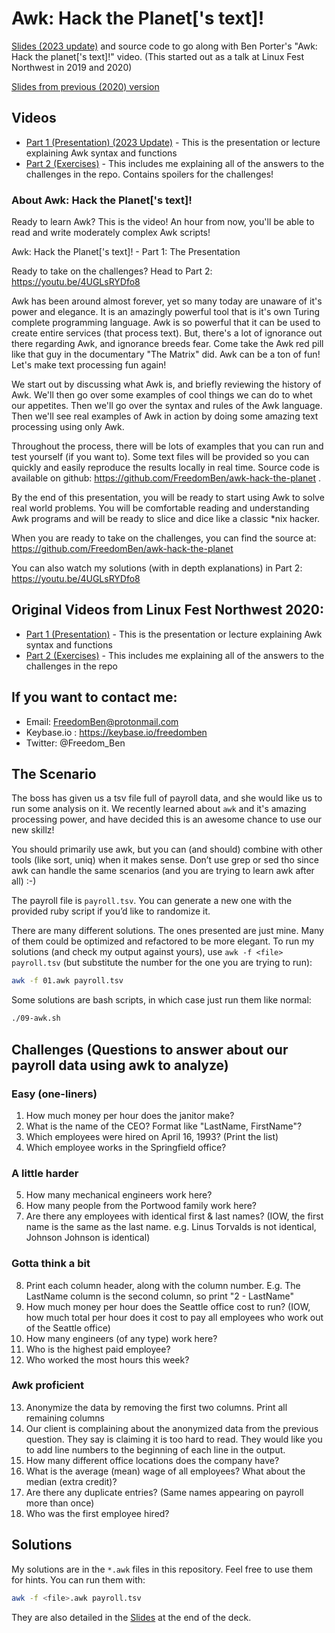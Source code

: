 # Awk:  Hack the Planet['s text]!

[Slides (2023 update)](https://github.com/FreedomBen/awk-hack-the-planet/raw/master/Slides%20for%20Awk-%20Hack%20the%20planet%5B's%20text%5D%20-%202023%20Update.pdf)
and source code to go along with Ben Porter's "Awk: Hack the planet['s text]!" video.  (This started out as a talk at Linux Fest Northwest in 2019 and 2020)

[Slides from previous (2020) version](https://raw.githubusercontent.com/FreedomBen/awk-hack-the-planet/master/Slides%20for%20Awk-%20Hack%20the%20planet%5B's%20text%5D.pdf)

## Videos

* [Part 1 (Presentation) (2023 Update)](https://youtu.be/E5aQxIdjT0M) - This is the presentation or lecture explaining Awk syntax and functions
* [Part 2 (Exercises)](https://youtu.be/4UGLsRYDfo8) - This includes me explaining all of the answers to the challenges in the repo.  Contains spoilers for the challenges!

### About Awk: Hack the Planet['s text]!

Ready to learn Awk?  This is the video!  An hour from now, you'll be able to read and write moderately complex Awk scripts!

Awk: Hack the Planet['s text]! - Part 1:  The Presentation

Ready to take on the challenges?  Head to Part 2: https://youtu.be/4UGLsRYDfo8

Awk has been around almost forever, yet so many today are unaware of it's power and elegance. It is an amazingly powerful tool that is it's own Turing complete programming language. Awk is so powerful that it can be used to create entire services (that process text). But, there's a lot of ignorance out there regarding Awk, and ignorance breeds fear. Come take the Awk red pill like that guy in the documentary "The Matrix" did. Awk can be a ton of fun! Let's make text processing fun again!

We start out by discussing what Awk is, and briefly reviewing the history of Awk. We'll then go over some examples of cool things we can do to whet our appetites. Then we'll go over the syntax and rules of the Awk language. Then we'll see real examples of Awk in action by doing some amazing text processing using only Awk. 

Throughout the process, there will be lots of examples that you can run and test yourself (if you want to). Some text files will be provided so you can quickly and easily reproduce the results locally in real time. Source code is available on github:  https://github.com/FreedomBen/awk-hack-the-planet .

By the end of this presentation, you will be ready to start using Awk to solve real world problems. You will be comfortable reading and understanding Awk programs and will be ready to slice and dice like a classic *nix hacker.

When you are ready to take on the challenges, you can find the source at: https://github.com/FreedomBen/awk-hack-the-planet

You can also watch my solutions (with in depth explanations) in Part 2:  https://youtu.be/4UGLsRYDfo8


## Original Videos from Linux Fest Northwest 2020:

* [Part 1 (Presentation)](https://youtu.be/43BNFcOdBlY) - This is the presentation or lecture explaining Awk syntax and functions
* [Part 2 (Exercises)](https://youtu.be/4UGLsRYDfo8) - This includes me explaining all of the answers to the challenges in the repo

## If you want to contact me:

* Email:  FreedomBen@protonmail.com
* Keybase.io :  https://keybase.io/freedomben
* Twitter:  @Freedom_Ben


## The Scenario

The boss has given us a tsv file full of payroll data, and she would like us to run some
analysis on it.  We recently learned about `awk` and it's amazing processing power,
and have decided this is an awesome chance to use our new skillz!

You should primarily use awk, but you can (and should) combine with other tools (like sort, uniq)
when it makes sense.   Don’t use grep or sed tho since awk can handle the same scenarios
(and you are trying to learn awk after all) :-)

The payroll file is `payroll.tsv`.  You can generate a new one with the provided ruby script
if you’d like to randomize it.

There are many different solutions.  The ones presented are just mine.  Many of them could be optimized and refactored to be more elegant.  To run my solutions (and check my output against yours), use `awk -f <file> payroll.tsv` (but substitute the number for the one you are trying to run):

```bash
awk -f 01.awk payroll.tsv
```

Some solutions are bash scripts, in which case just run them like normal:

```bash
./09-awk.sh
```

## Challenges (Questions to answer about our payroll data using awk to analyze)

### Easy (one-liners)
1. How much money per hour does the janitor make?
2. What is the name of the CEO?  Format like "LastName, FirstName"?
3. Which employees were hired on April 16, 1993? (Print the list)
4. Which employee works in the Springfield office?

### A little harder
5. How many mechanical engineers work here?
6. How many people from the Portwood family work here?
7. Are there any employees with identical first & last names?  (IOW, the first name is the same as the last name.  e.g. Linus Torvalds is not identical, Johnson Johnson is identical)

### Gotta think a bit
8. Print each column header, along with the column number.  E.g. The LastName column is the second column, so print "2 - LastName"
9. How much money per hour does the Seattle office cost to run?  (IOW, how much total per hour does it cost to pay all employees who work out of the Seattle office)
10. How many engineers (of any type) work here?
11. Who is the highest paid employee?
12. Who worked the most hours this week?

### Awk proficient
13. Anonymize the data by removing the first two columns.  Print all remaining columns
14. Our client is complaining about the anonymized data from the previous question.  They say is claiming it is too hard to read.  They would like you to add line numbers to the beginning of each line in the output.
15. How many different office locations does the company have?
16. What is the average (mean) wage of all employees?  What about the median (extra credit)?
17. Are there any duplicate entries? (Same names appearing on payroll more than once)
18. Who was the first employee hired?



## Solutions

My solutions are in the `*.awk` files in this repository.  Feel free to use them for hints.  You can run them with:

```bash
awk -f <file>.awk payroll.tsv
```

They are also detailed in the [Slides](https://github.com/FreedomBen/awk-hack-the-planet/raw/master/Slides%20for%20Awk-%20Hack%20the%20planet%5B's%20text%5D%20-%202023%20Update.pdf)
at the end of the deck.
